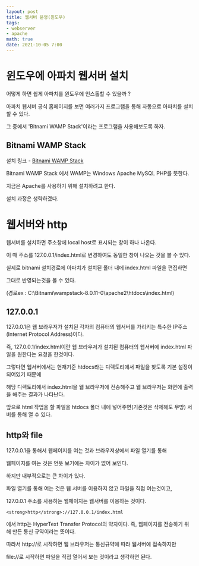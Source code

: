 ```yaml
---
layout: post
title: 웹서버 운영(윈도우)
tags: 
- webserver
- apache
math: true
date: 2021-10-05 7:00
---
```


# 윈도우에 아파치 웹서버 설치

어떻게 하면 쉽게 아파치를 윈도우에 인스톨할 수 있을까 ?

아파치 웹서버 공식 홈페이지를 보면 여러가지 프로그램을 통해 자동으로 아파치를 설치할 수 있다.

그 중에서 'Bitnami WAMP Stack'이라는 프로그램을 사용해보도록 하자.



## Bitnami WAMP Stack

설치 링크 - [Bitnami WAMP Stack](https://https://bitnami.com/stack/wamp)

Bitnami WAMP Stack 에서 WAMP는 Windows Apache MySQL PHP를 뜻한다.

지금은 Apache를 사용하기 위해 설치하려고 한다.

설치 과정은 생략하겠다.



# 웹서버와 http

웹서버를 설치하면 주소창에 local host로 표시되는 창이 하나 나온다.

이 때 주소를 127.0.0.1/index.html로 변경하여도 동일한 창이 나오는 것을 볼 수 있다.

실제로 bitnami 설치경로에 아파치가 설치된 폴더 내에 index.html 파일을 편집하면

그대로 반영되는것을 볼 수 있다.

(경로ex : C:\Bitnami\wampstack-8.0.11-0\apache2\htdocs\index.html)



## 127.0.0.1

127.0.0.1은 웹 브라우저가 설치된 각자의 컴퓨터의 웹서버를 가리키는 특수한 IP주소(Internet Protocol Address)이다.

즉, 127.0.0.1/index.html이란 웹 브라우저가 설치된 컴퓨터의 웹서버에 index.html 파일을 원한다는 요청을 한것이다.

그렇다면 웹서버에서는 현재기준 htdocs라는 디렉토리에서 파일을 찾도록 기본 설정이 되어있기 때문에

해당 디렉토리에서 index.html을 웹 브라우저에 전송해주고 웹 브라우저는 화면에 출력을 해주는 결과가 나타난다.


앞으로 html 작업을 할 파일을 htdocs 폴더 내에 넣어주면(기존것은 삭제해도 무방) 서버를 통해 열 수 있다.



## http와 file

127.0.0.1을 통해서 웹페이지를 여는 것과 브라우저상에서 파일 열기를 통해

웹페이지를 여는 것은 언뜻 보기에는 차이가 없어 보인다.

하지만 내부적으로는 큰 차이가 있다.

파일 열기를 통해 여는 것은 웹 서버를 이용하지 않고 파일을 직접 여는것이고,

127.0.0.1 주소를 사용하는 웹페이지는 웹서버를 이용하는 것이다.

```
<strong>http</strong>://127.0.0.1/index.html
```

에서 http는 HyperText Transfer Protocol의 약자이다. 즉, 웹페이지를 전송하기 위해 만든 통신 규약이라는 뜻이다.

따라서 http://로  시작하면 웹 브라우저는 통신규약에 따라 웹서버에 접속하지만

file://로 시작하면 파일을 직접 열어서 보는 것이라고 생각하면 된다.



